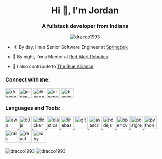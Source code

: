 <h1 align="center">Hi 👋, I'm Jordan</h1>
<h3 align="center">A fullstack developer from Indiana</h3>
<p align="center"> <img src="https://komarev.com/ghpvc/?username=dracco1993&label=Profile%20views&color=0e75b6&style=flat" alt="dracco1993" /> </p>

- ☀️ By day, I’m a Senior Software Engineer at [Springbuk](https://github.com/springbuk)

- 🌙 By night, I'm a Mentor at [Red Alert Robotics](https://github.com/RAR1741)

- 🤖 I also contribute to [The Blue Alliance](https://github.com/the-blue-alliance)

<p align="left">
<h3 align="left">Connect with me:</h3>
<a href="https://twitter.com/dracco1993" target="blank"><img align="center" src="https://cdn.jsdelivr.net/npm/simple-icons@3.0.1/icons/twitter.svg" alt="dracco1993" height="30" width="40" /></a>
<a href="https://linkedin.com/in/jordan-miller-4a70b0148" target="blank"><img align="center" src="https://cdn.jsdelivr.net/npm/simple-icons@3.0.1/icons/linkedin.svg" alt="jordan-miller-4a70b0148" height="30" width="40" /></a>
<a href="https://stackoverflow.com/users/dracco1993" target="blank"><img align="center" src="https://cdn.jsdelivr.net/npm/simple-icons@3.0.1/icons/stackoverflow.svg" alt="dracco1993" height="30" width="40" /></a>
<a href="https://www.hackerrank.com/dracco1993" target="blank"><img align="center" src="https://cdn.jsdelivr.net/npm/simple-icons@3.0.1/icons/hackerrank.svg" alt="dracco1993" height="30" width="40" /></a>
<a href="https://codepen.io/dracco1993" target="blank"><img align="center" src="https://cdn.jsdelivr.net/npm/simple-icons@3.0.1/icons/codepen.svg" alt="dracco1993" height="30" width="40" /></a>
</p>

<h3 align="left">Languages and Tools:</h3>
<p align="left"> <a href="https://aws.amazon.com" target="_blank"> <img src="https://devicons.github.io/devicon/devicon.git/icons/amazonwebservices/amazonwebservices-original-wordmark.svg" alt="aws" width="40" height="40"/> </a> <a href="https://d3js.org/" target="_blank"> <img src="https://devicons.github.io/devicon/devicon.git/icons/d3js/d3js-original.svg" alt="d3js" width="40" height="40"/> </a> <a href="https://www.docker.com/" target="_blank"> <img src="https://devicons.github.io/devicon/devicon.git/icons/docker/docker-original-wordmark.svg" alt="docker" width="40" height="40"/> </a> <a href="https://www.elastic.co" target="_blank"> <img src="https://www.vectorlogo.zone/logos/elastic/elastic-icon.svg" alt="elasticsearch" width="40" height="40"/> </a> <a href="https://firebase.google.com/" target="_blank"> <img src="https://www.vectorlogo.zone/logos/firebase/firebase-icon.svg" alt="firebase" width="40" height="40"/> </a> <a href="https://git-scm.com/" target="_blank"> <img src="https://www.vectorlogo.zone/logos/git-scm/git-scm-icon.svg" alt="git" width="40" height="40"/> </a> <a href="https://developer.mozilla.org/en-US/docs/Web/JavaScript" target="_blank"> <img src="https://devicons.github.io/devicon/devicon.git/icons/javascript/javascript-original.svg" alt="javascript" width="40" height="40"/> </a> <a href="https://nodejs.org" target="_blank"> <img src="https://devicons.github.io/devicon/devicon.git/icons/nodejs/nodejs-original-wordmark.svg" alt="nodejs" width="40" height="40"/> </a> <a href="https://opencv.org/" target="_blank"> <img src="https://www.vectorlogo.zone/logos/opencv/opencv-icon.svg" alt="opencv" width="40" height="40"/> </a> <a href="https://www.postgresql.org" target="_blank"> <img src="https://devicons.github.io/devicon/devicon.git/icons/postgresql/postgresql-original-wordmark.svg" alt="postgresql" width="40" height="40"/> </a> <a href="https://www.python.org" target="_blank"> <img src="https://devicons.github.io/devicon/devicon.git/icons/python/python-original.svg" alt="python" width="40" height="40"/> </a> <a href="https://rubyonrails.org" target="_blank"> <img src="https://devicons.github.io/devicon/devicon.git/icons/rails/rails-original-wordmark.svg" alt="rails" width="40" height="40"/> </a> <a href="https://reactjs.org/" target="_blank"> <img src="https://devicons.github.io/devicon/devicon.git/icons/react/react-original-wordmark.svg" alt="react" width="40" height="40"/> </a> <a href="https://www.ruby-lang.org/en/" target="_blank"> <img src="https://devicons.github.io/devicon/devicon.git/icons/ruby/ruby-original-wordmark.svg" alt="ruby" width="40" height="40"/> </a> </p>

<p>
<img align="center" src="https://github-readme-stats.vercel.app/api/top-langs/?username=dracco1993&layout=compact" alt="dracco1993" />
<img align="center" src="https://github-readme-stats.vercel.app/api?username=dracco1993&show_icons=true&count_private=true&hide=stars" alt="dracco1993" />
</p>
